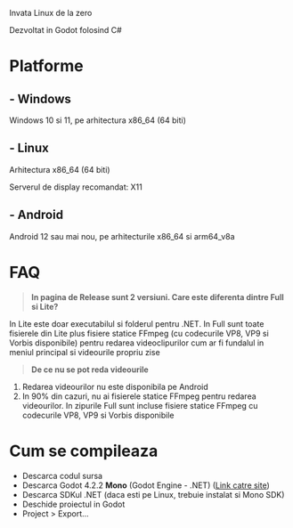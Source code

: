 Invata Linux de la zero

Dezvoltat in Godot folosind C#

# Platforme
## - Windows

  Windows 10 si 11, pe arhitectura x86_64 (64 biti)
## - Linux

  Arhitectura x86_64 (64 biti)

  Serverul de display recomandat: X11

## - Android

  Android 12 sau mai nou, pe arhitecturile x86_64 si arm64_v8a

# FAQ
> **In pagina de Release sunt 2 versiuni. Care este diferenta dintre Full si Lite?**

  In Lite este doar executabilul si folderul pentru .NET. In Full sunt toate fisierele din Lite plus fisiere statice FFmpeg (cu codecurile VP8, VP9 si Vorbis disponibile)
  pentru redarea videoclipurilor cum ar fi fundalul in meniul principal si videourile propriu zise
> **De ce nu se pot reda videourile**

  1. Redarea videourilor nu este disponibila pe Android
  2. In 90% din cazuri, nu ai fisierele statice FFmpeg pentru redarea videourilor.
  In zipurile Full sunt incluse fisiere statice FFmpeg cu codecurile VP8, VP9 si Vorbis disponibile

# Cum se compileaza
- Descarca codul sursa
- Descarca Godot 4.2.2 **Mono** (Godot Engine - .NET) ([Link catre site](https://godotengine.org/download))
- Descarca SDKul .NET (daca esti pe Linux, trebuie instalat si Mono SDK)
- Deschide proiectul in Godot
- Project > Export...
